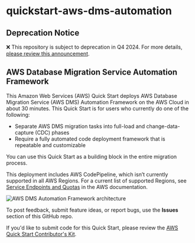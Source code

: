 # quickstart-aws-dms-automation
## Deprecation Notice

:x: This repository is subject to deprecation in Q4 2024. For more details, [please review this announcement](https://github.com/aws-ia/.announcements/issues/1). 


## AWS Database Migration Service Automation Framework

This Amazon Web Services (AWS) Quick Start deploys AWS Database Migration Service (AWS DMS) Automation Framework on the AWS Cloud in about 30 minutes. This Quick Start is for users who currently do one of the following:

 - Separate AWS DMS migration tasks into full-load and change-data-capture (CDC) phases 
 - Require a fully automated code deployment framework that is repeatable and customizable

You can use this Quick Start as a building block in the entire migration process.

This deployment includes AWS CodePipeline, which isn’t currently supported in all AWS Regions. For a current list of supported Regions, see [Service Endpoints and Quotas](https://docs.aws.amazon.com/general/latest/gr/aws-service-information.html) in the AWS documentation.

![AWS DMS Automation Framework architecture](https://d0.awsstatic.com/partner-network/QuickStart/datasheets/aws-dms-automation-framework-architecture-diagram.png)

To post feedback, submit feature ideas, or report bugs, use the **Issues** section of this GitHub repo.

If you'd like to submit code for this Quick Start, please review the [AWS Quick Start Contributor's Kit](https://aws-quickstart.github.io/).
